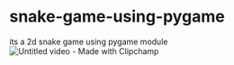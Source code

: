 # snake-game-using-pygame
its a 2d snake game using pygame module 
![Untitled video - Made with Clipchamp](https://github.com/user-attachments/assets/69a2ec34-34b3-4636-944d-b3b9db1bd196)
